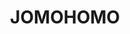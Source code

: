 ---
layout: "post"
title: "JOMOHOMO"
page_id: 11
permalink: "/jomohomo-1/"
image-center-caption: “JOMOHOMO”, a book about Ingrid Hora, in collaboration with Åbäke, published by Dent-de-Leone
image-right: "ALYSSIALOU_21.jpg"
image-right-size: contain
---